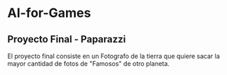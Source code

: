 # AI-for-Games

## Proyecto Final - Paparazzi
El proyecto final consiste en un Fotografo de la tierra que quiere sacar la mayor cantidad de fotos de "Famosos" 
de otro planeta.

